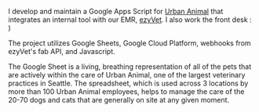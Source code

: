 I develop and maintain a Google Apps Script for [Urban Animal](https://urbananimalnw.com/) that integrates an internal tool with our EMR, [ezyVet](https://www.ezyvet.com/). I also work the front desk : ) 

The project utilizes Google Sheets, Google Cloud Platform, webhooks from ezyVet's fab API, and Javascript.

The Google Sheet is a living, breathing representation of all of the pets that are actively within the care of Urban Animal, one of the largest veterinary practices in Seattle. The spreadsheet, which is used across 3 locations by more than 100 Urban Animal employees, helps to manage the care of the 20-70 dogs and cats that are generally on site at any given moment.
